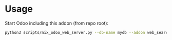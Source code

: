 # Usage

Start Odoo including this addon (from repo root):

```bash
python3 scripts/nix_odoo_web_server.py --db-name mydb --addon web_search_with_and
```
